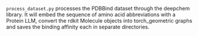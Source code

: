 ```process_dataset.py``` processes the PDBBind dataset through the deepchem library. It will embed the sequence of amino acid abbreviations with a Protein LLM, convert the rdkit Molecule objects into torch_geometric graphs and saves the binding affinity each in separate directories. 
